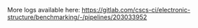 More logs available here: https://gitlab.com/cscs-ci/electronic-structure/benchmarking/-/pipelines/203033952
